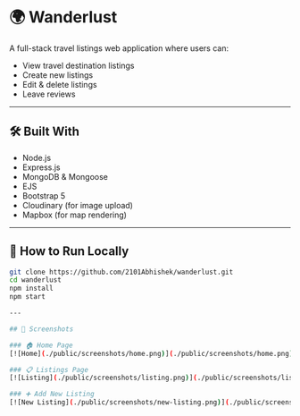 # 🌍 Wanderlust

A full-stack travel listings web application where users can:

- View travel destination listings
- Create new listings
- Edit & delete listings
- Leave reviews

---

## 🛠️ Built With

- Node.js
- Express.js
- MongoDB & Mongoose
- EJS
- Bootstrap 5
- Cloudinary (for image upload)
- Mapbox (for map rendering)

---

## 🚀 How to Run Locally

```bash
git clone https://github.com/2101Abhishek/wanderlust.git
cd wanderlust
npm install
npm start

---

## 📸 Screenshots

### 🏠 Home Page
[![Home](./public/screenshots/home.png)](./public/screenshots/home.png)

### 📋 Listings Page
[![Listing](./public/screenshots/listing.png)](./public/screenshots/listing.png)

### ➕ Add New Listing
[![New Listing](./public/screenshots/new-listing.png)](./public/screenshots/new-listing.png)


